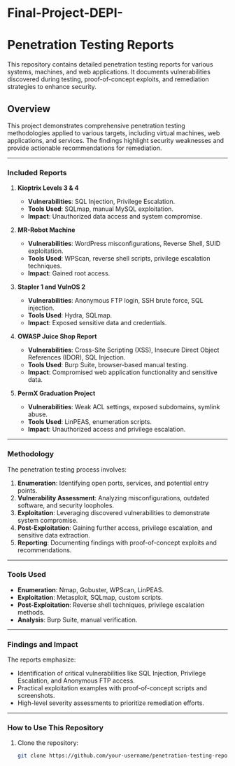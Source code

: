 # Final-Project-DEPI-
# Penetration Testing Reports

This repository contains detailed penetration testing reports for various systems, machines, and web applications. It documents vulnerabilities discovered during testing, proof-of-concept exploits, and remediation strategies to enhance security.

## Overview

This project demonstrates comprehensive penetration testing methodologies applied to various targets, including virtual machines, web applications, and services. The findings highlight security weaknesses and provide actionable recommendations for remediation.

---

### **Included Reports**
1. **Kioptrix Levels 3 & 4**
   - **Vulnerabilities**: SQL Injection, Privilege Escalation.
   - **Tools Used**: SQLmap, manual MySQL exploitation.
   - **Impact**: Unauthorized data access and system compromise.

2. **MR-Robot Machine**
   - **Vulnerabilities**: WordPress misconfigurations, Reverse Shell, SUID exploitation.
   - **Tools Used**: WPScan, reverse shell scripts, privilege escalation techniques.
   - **Impact**: Gained root access.

3. **Stapler 1 and VulnOS 2**
   - **Vulnerabilities**: Anonymous FTP login, SSH brute force, SQL injection.
   - **Tools Used**: Hydra, SQLmap.
   - **Impact**: Exposed sensitive data and credentials.

4. **OWASP Juice Shop Report**
   - **Vulnerabilities**: Cross-Site Scripting (XSS), Insecure Direct Object References (IDOR), SQL Injection.
   - **Tools Used**: Burp Suite, browser-based manual testing.
   - **Impact**: Compromised web application functionality and sensitive data.

5. **PermX Graduation Project**
   - **Vulnerabilities**: Weak ACL settings, exposed subdomains, symlink abuse.
   - **Tools Used**: LinPEAS, enumeration scripts.
   - **Impact**: Unauthorized access and privilege escalation.

---

### **Methodology**
The penetration testing process involves:
1. **Enumeration**: Identifying open ports, services, and potential entry points.
2. **Vulnerability Assessment**: Analyzing misconfigurations, outdated software, and security loopholes.
3. **Exploitation**: Leveraging discovered vulnerabilities to demonstrate system compromise.
4. **Post-Exploitation**: Gaining further access, privilege escalation, and sensitive data extraction.
5. **Reporting**: Documenting findings with proof-of-concept exploits and recommendations.

---

### **Tools Used**
- **Enumeration**: Nmap, Gobuster, WPScan, LinPEAS.
- **Exploitation**: Metasploit, SQLmap, custom scripts.
- **Post-Exploitation**: Reverse shell techniques, privilege escalation methods.
- **Analysis**: Burp Suite, manual verification.

---

### **Findings and Impact**
The reports emphasize:
- Identification of critical vulnerabilities like SQL Injection, Privilege Escalation, and Anonymous FTP access.
- Practical exploitation examples with proof-of-concept scripts and screenshots.
- High-level severity assessments to prioritize remediation efforts.

---

### **How to Use This Repository**
1. Clone the repository:
   ```bash
   git clone https://github.com/your-username/penetration-testing-reports.git
